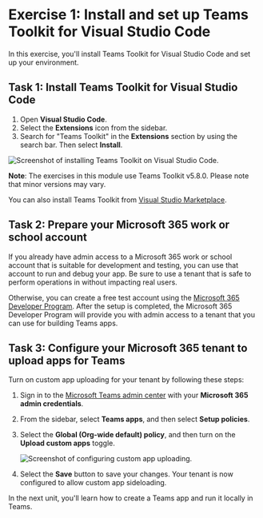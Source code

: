 # Exercise 1: Install and set up Teams Toolkit for Visual Studio Code

In this exercise, you'll install Teams Toolkit for Visual Studio Code and set up your environment.

## Task 1: Install Teams Toolkit for Visual Studio Code

1. Open **Visual Studio Code**.
2. Select the **Extensions** icon from the sidebar.
3. Search for "Teams Toolkit" in the **Extensions** section by using the search bar. Then select **Install**.

![Screenshot of installing Teams Toolkit on Visual Studio Code.](../../media/teams-toolkit-install.png)

**Note**:  The exercises in this module use Teams Toolkit v5.8.0. Please note that minor versions may vary.

You can also install Teams Toolkit from [Visual Studio Marketplace](https://marketplace.visualstudio.com/items?itemName=TeamsDevApp.ms-teams-vscode-extension).

## Task 2: Prepare your Microsoft 365 work or school account

If you already have admin access to a Microsoft 365 work or school account that is suitable for development and testing, you can use that account to run and debug your app. Be sure to use a tenant that is safe to perform operations in without impacting real users.

Otherwise, you can create a free test account using the [Microsoft 365 Developer Program](https://aka.ms/m365developers).  After the setup is completed, the Microsoft 365 Developer Program will provide you with admin access to a tenant that you can use for building Teams apps.

## Task 3: Configure your Microsoft 365 tenant to upload apps for Teams

Turn on custom app uploading for your tenant by following these steps:

1. Sign in to the [Microsoft Teams admin center](https://admin.teams.microsoft.com) with your **Microsoft 365 admin credentials**.

2. From the sidebar, select **Teams apps**, and then select **Setup policies**.

3. Select the **Global (Org-wide default) policy**, and then turn on the **Upload custom apps** toggle.

   ![Screenshot of configuring custom app uploading.](../../media/configure-upload-apps.png)

4. Select the **Save** button to save your changes. Your tenant is now configured to allow custom app sideloading.

In the next unit, you'll learn how to create a Teams app and run it locally in Teams.
